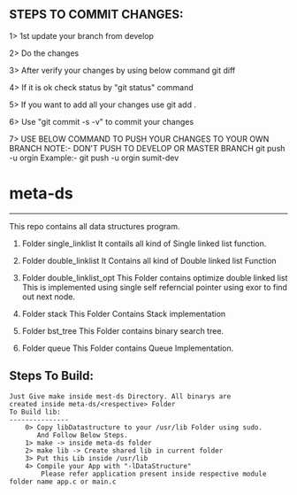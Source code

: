 STEPS TO COMMIT CHANGES:
---------------------------

1> 1st update your branch from develop

2> Do the changes

3> After verify your changes by using below command
	git diff

4> If it is ok check status by "git status" command

5> If you want to add all your changes use
	git add .

6> Use "git commit -s -v" to commit your changes

7> USE BELOW COMMAND TO PUSH YOUR CHANGES TO YOUR OWN BRANCH
   NOTE:- DON'T PUSH TO DEVELOP OR MASTER BRANCH
	git push -u orgin <ur branch>
   Example:-
	git push -u orgin sumit-dev

# meta-ds
-----------
This repo contains all data structures program.

1. Folder single_linklist
	It contails all kind of Single linked list function.

2. Folder double_linklist
	It Contains all kind of Double linked list Function

3. Folder double_linklist_opt
	This Folder contains optimize double linked list
	This is implemented using single self referncial
	pointer using exor to find out next node.

4. Folder stack
	This Folder Contains Stack implementation

5. Folder bst_tree
	This Folder contains binary search tree.

6. Folder queue
	This Folder contains Queue Implementation.


Steps To Build:
----------------
	Just Give make inside mest-ds Directory. All binarys are
	created inside meta-ds/<respective> Folder
	To Build lib:
	---------------
		0> Copy libDatastructure to your /usr/lib Folder using sudo.
		   And Follow Below Steps.
		1> make -> inside meta-ds folder
		2> make lib -> Create shared lib in current folder
		3> Put this Lib inside /usr/lib
		4> Compile your App with "-lDataStructure"
			Please refer application present inside respective module folder name app.c or main.c
